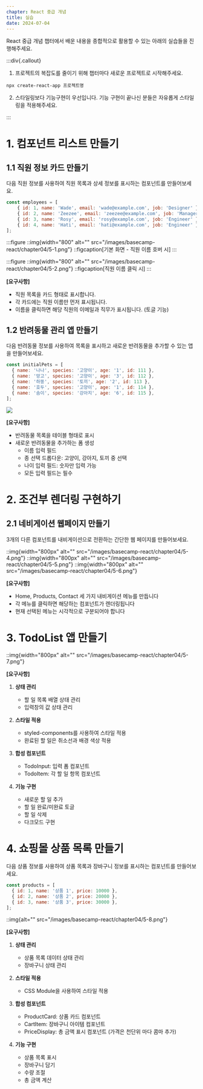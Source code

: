 ```yaml
---
chapter: React 중급 개념
title: 실습
date: 2024-07-04
---
```


React 중급 개념 챕터에서 배운 내용을 종합적으로 활용할 수 있는 아래의 실습들을 진행해주세요.

:::div{.callout}

1. 프로젝트의 복잡도를 줄이기 위해 챕터마다 새로운 프로젝트로 시작해주세요.

`npx create-react-app 프로젝트명`

2. 스타일링보다 기능구현이 우선입니다. 기능 구현이 끝나신 분들은 자유롭게 스타일링을 적용해주세요.

:::

# 1. 컴포넌트 리스트 만들기

## 1.1 직원 정보 카드 만들기

다음 직원 정보를 사용하여 직원 목록과 상세 정보를 표시하는 컴포넌트를 만들어보세요.

```jsx
const employees = [
    { id: 1, name: 'Wade', email: 'wade@example.com', job: 'Designer' },
    { id: 2, name: 'Zeezee', email: 'zeezee@example.com', job: 'Manager' },
    { id: 3, name: 'Rosy', email: 'rosy@example.com', job: 'Engineer' }
    { id: 4, name: 'Hati', email: 'hati@example.com', job: 'Engineer' }
];
```

:::figure
::img{width="800" alt="" src="/images/basecamp-react/chapter04/5-1.png"}
::figcaption[기본 화면 - 직원 이름 호버 시]
:::

:::figure
::img{width="800" alt="" src="/images/basecamp-react/chapter04/5-2.png"}
::figcaption[직원 이름 클릭 시]
:::

**[요구사항]**

- 직원 목록을 카드 형태로 표시합니다.
- 각 카드에는 직원 이름만 먼저 표시됩니다.
- 이름을 클릭하면 해당 직원의 이메일과 직무가 표시됩니다. (토글 기능)

## 1.2 반려동물 관리 앱 만들기

다음 반려동물 정보를 사용하여 목록을 표시하고 새로운 반려동물을 추가할 수 있는 앱을 만들어보세요.

```jsx
const initialPets = [
  { name: '나나', species: '고양이', age: '1', id: 111 },
  { name: '망고', species: '고양이', age: '3', id: 112 },
  { name: '하뚱', species: '토끼', age: '2', id: 113 },
  { name: '호두', species: '고양이', age: '1', id: 114 },
  { name: '솜이', species: '강아지', age: '6', id: 115 },
];
```

![](/images/basecamp-react/chapter04/5-3.png)

**[요구사항]**

- 반려동물 목록을 테이블 형태로 표시
- 새로운 반려동물을 추가하는 폼 생성
  - 이름 입력 필드
  - 종 선택 드롭다운: 고양이, 강아지, 토끼 중 선택
  - 나이 입력 필드: 숫자만 입력 가능
  - 모든 입력 필드는 필수

# 2. 조건부 렌더링 구현하기

## 2.1 네비게이션 웹페이지 만들기

3개의 다른 컴포넌트를 내비게이션으로 전환하는 간단한 웹 페이지를 만들어보세요.

::img{width="800px" alt="" src="/images/basecamp-react/chapter04/5-4.png"}
::img{width="800px" alt="" src="/images/basecamp-react/chapter04/5-5.png"}
::img{width="800px" alt="" src="/images/basecamp-react/chapter04/5-6.png"}

**[요구사항]**

- Home, Products, Contact 세 가지 내비게이션 메뉴를 만듭니다
- 각 메뉴를 클릭하면 해당하는 컴포넌트가 렌더링됩니다
- 현재 선택된 메뉴는 시각적으로 구분되어야 합니다

# 3. TodoList 앱 만들기

::img{width="800px" alt="" src="/images/basecamp-react/chapter04/5-7.png"}

**[요구사항]**

1. **상태 관리**

   - 할 일 목록 배열 상태 관리
   - 입력창의 값 상태 관리

2. **스타일 적용**

   - styled-components를 사용하여 스타일 적용
   - 완료된 할 일은 취소선과 배경 색상 적용

3. **합성 컴포넌트**

   - TodoInput: 입력 폼 컴포넌트
   - TodoItem: 각 할 일 항목 컴포넌트

4. **기능 구현**

   - 새로운 할 일 추가
   - 할 일 완료/미완료 토글
   - 할 일 삭제
   - 다크모드 구현

# 4. 쇼핑몰 상품 목록 만들기

다음 상품 정보를 사용하여 상품 목록과 장바구니 정보를 표시하는 컴포넌트를 만들어보세요.

```jsx
const products = [
  { id: 1, name: '상품 1', price: 10000 },
  { id: 2, name: '상품 2', price: 20000 },
  { id: 3, name: '상품 3', price: 30000 },
];
```

::img{alt="" src="/images/basecamp-react/chapter04/5-8.png"}

**[요구사항]**

1. **상태 관리**

   - 상품 목록 데이터 상태 관리
   - 장바구니 상태 관리

2. **스타일 적용**

   - CSS Module을 사용하여 스타일 적용

3. **합성 컴포넌트**

   - ProductCard: 상품 카드 컴포넌트
   - CartItem: 장바구니 아이템 컴포넌트
   - PriceDisplay: 총 금액 표시 컴포넌트 (가격은 천단위 마다 콤마 추가)

4. **기능 구현**

   - 상품 목록 표시
   - 장바구니 담기
   - 수량 조절
   - 총 금액 계산
